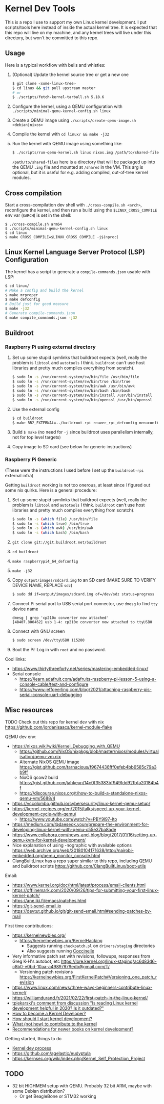 # Kernel Dev Tools

This is a repo I use to support my own Linux kernel development. I put
scripts/tools here instead of inside the actual kernel tree. It is expected that
this repo will live on my machine, and any kernel trees will live under this
directory, but won't be committed to this repo.

## Usage

Here is a typical workflow with bells and whistles:

1. (Optional) Update the kernel source tree or get a new one

   ```bash
   $ git clone <some-linux-tree>
   $ cd linux && git pull upstream master
   # or
   $ ./scripts/fetch-kernel-tarball.sh 5.18.6
   ```
2. Configure the kernel, using a QEMU configuration with `./scripts/minimal-qemu-kernel-config.sh linux`
3. Create a QEMU image using `./scripts/create-qemu-image.sh <debian|nixos>`
4. Compile the kernel with `cd linux/ && make -j32`
5. Run the kernel with QEMU image using something like:

   ```bash
   $ ./scripts/run-qemu-kernel.sh linux nixos.img /path/to/shared-files
   ```

    `/path/to/shared-files` here is a directory that will be packaged up into
    the QEMU `.img` file and mounted at `/shared` in the VM. This arg is
    optional, but it is useful for e.g. adding compiled, out-of-tree kernel
    modules.

## Cross compilation

Start a cross-compilation dev shell with `./cross-compile.sh <arch>`, reconfigure the kernel, and then run a build using the `$LINUX_CROSS_COMPILE` env var (`$ARCH`) is set in the shell:

```
$ ./cross-compile.sh arm64
$ ./scripts/minimal-qemu-kernel-config.sh linux
$ cd linux
$ make CROSS_COMPILE=$LINUX_CROSS_COMPILE -j$(nproc)
```

## Linux Kernel Language Server Protocol (LSP) Configuration

The kernel has a script to generate a `compile-commands.json` usable with LSP:

```bash
$ cd linux/
# Make a config and build the kernel
$ make mrproper
$ make defconfig
# Build just for good measure
$ make -j32
# Generate compile-commands.json
$ make compile_commands.json -j32
```

## Buildroot

### Raspberry Pi using external directory

1. Set up some stupid symlinks that buildroot expects (well, really the problem
   is `libtool` and `autotools` I think. `buildroot` can't use host
   libraries and pretty much compiles everything from scratch).

   ```bash
   $ sudo ln -s /run/current-system/sw/bin/file /usr/bin/file
   $ sudo ln -s /run/current-system/sw/bin/true /bin/true
   $ sudo ln -s /run/current-system/sw/bin/awk /usr/bin/awk
   $ sudo ln -s /run/current-system/sw/bin/bash /bin/bash
   $ sudo ln -s /run/current-system/sw/bin/install /usr/bin/install
   $ sudo ln -s /run/current-system/sw/bin/openssl /usr/bin/openssl
   ```
2. Use the external config

   ```bash
   $ cd buildroot
   $ make BR2_EXTERNAL=../buildroot-rpi reaver_rpi_defconfig menuconfig
   ```
3. Build `$ make` (no need for `-j` since buildroot uses parallelism internally, not for top level targets)
4. Copy image to SD card (see below for generic instructions)

### Raspberry Pi Generic

(These were the instructions I used before I set up the `buildroot-rpi` external infra)

Getting `buildroot` working is not too onerous, at least since I figured out
some nix quirks. Here is a general procedure:

1. Set up some stupid symlinks that buildroot expects (well, really the problem
   is `libtool` and `autotools` I think. `buildroot` can't use host
   libraries and pretty much compiles everything from scratch).

   ```bash
   $ sudo ln -s (which file) /usr/bin/file
   $ sudo ln -s (which true) /bin/true
   $ sudo ln -s (which awk) /usr/bin/awk
   $ sudo ln -s (which bash) /bin/bash
   ```

2. `git clone git://git.buildroot.net/buildroot`
3. `cd buildroot`
4. `make raspberrypi4_64_defconfig`
5. `make -j32`
6. Copy `output/images/sdcard.img` to an SD card
   (MAKE SURE TO VERIFY DEVICE NAME, REPLACE `sdz`)

   ```bash
   $ sudo dd if=output/images/sdcard.img of=/dev/sdz status=progress
   ```

7. Connect Pi serial port to USB serial port connector, use `dmesg` to find
   `tty` device name

   ```
   dmesg | grep 'cp210x converter now attached'
   [48407.800462] usb 1-4: cp210x converter now attached to ttyUSB0
   ```

8. Connect with GNU screen

   ```bash
   $ sudo screen /dev/ttyUSB0 115200
   ```

9. Boot the Pi! Log in with `root` and no password.

Cool links:
- https://www.thirtythreeforty.net/series/mastering-embedded-linux/
- Serial console
  - https://learn.adafruit.com/adafruits-raspberry-pi-lesson-5-using-a-console-cable/test-and-configure
  - https://www.jeffgeerling.com/blog/2021/attaching-raspberry-pis-serial-console-uart-debugging

## Misc resources

TODO Check out this repo for kernel dev with nix https://github.com/jordanisaacs/kernel-module-flake

QEMU dev env:
- https://nixos.wiki/wiki/Kernel_Debugging_with_QEMU
  - https://github.com/NixOS/nixpkgs/blob/master/nixos/modules/virtualisation/qemu-vm.nix
  - Alternate NixOS QEMU image
    https://gist.github.com/tarnacious/f9674436fff0efeb4bb6585c79a3b9ff
  - NixOS qcow2 build
    https://gist.github.com/jahkeup/14c0f35383bf949fdd92fbfa20184b4f
  - https://discourse.nixos.org/t/how-to-build-a-standalone-nixos-qemu-vm/5688/4
- https://vccolombo.github.io/cybersecurity/linux-kernel-qemu-setup/
- https://kernel-recipes.org/en/2015/talks/speed-up-your-kernel-development-cycle-with-qemu/
  - https://www.youtube.com/watch?v=PBY9l97-lto
- https://medium.com/@daeseok.youn/prepare-the-environment-for-developing-linux-kernel-with-qemu-c55e37ba8ade
- https://www.collabora.com/news-and-blog/blog/2017/01/16/setting-up-qemu-kvm-for-kernel-development/
- Nice explanation of using -nographic with available options
  https://web.archive.org/web/20180104171638/http://nairobi-embedded.org/qemu_monitor_console.html
- ClangBuiltLinux has a repo super similar to this repo, including QEMU and
  buildroot scripts https://github.com/ClangBuiltLinux/boot-utils

Email:
- https://www.kernel.org/doc/html/latest/process/email-clients.html
- https://offlinemark.com/2020/09/26/tips-for-submitting-your-first-linux-kernel-patch/
- https://ane.iki.fi/emacs/patches.html
- https://git-send-email.io
- https://devtut.github.io/git/git-send-email.html#sending-patches-by-mail

First time contributions:
- https://kernelnewbies.org/
  - https://kernelnewbies.org/KernelHacking
    - Suggests running `checkpatch.pl` on `drivers/staging` directories
    - Also suggests running
      [Coccinelle](https://www.kernel.org/doc/html/v4.15/dev-tools/coccinelle.html)
- Very informative patch set with revisions, followups, responses from Greg
  K-H's autobot, etc
  https://lore.kernel.org/linux-staging/ac6d83d6-c8b0-e0bd-10aa-a49897679edb@gmail.com/T/
  - Versioning patch revisions
    https://kernelnewbies.org/FirstKernelPatch#Versioning_one_patch_revision
- https://www.linux.com/news/three-ways-beginners-contribute-linux-kernel/
- https://williamdurand.fr/2021/02/22/first-patch-in-the-linux-kernel/
- [tpiekarski's comment from discussion "Is reading Linux kernel development helpful in 2020? Is it outdated?"](https://www.reddit.com/r/kernel/comments/g0i4qq/is_reading_linux_kernel_development_helpful_in/fn9swcs/)
- [How to become a Kernel Developer?](https://www.reddit.com/r/kernel/comments/tniuhx/how_to_become_a_kernel_developer/)
- [How should I start kernel development?](https://www.reddit.com/r/kernel/comments/hf6bmv/how_should_i_start_kernel_development/)
- [What (not how) to contribute to the kernel](https://www.reddit.com/r/kernel/comments/rc6t73/what_not_how_to_contribute_to_the_kernel/)
- [Recommendations for newer books on kernel development?](https://www.reddit.com/r/kernel/comments/ajho69/recommendations_for_newer_books_on_kernel/)

Getting started, things to do
- [Kernel dev process](https://www.kernel.org/doc/html/latest/process/development-process.html)
- https://github.com/agelastic/eudyptula
- https://kernsec.org/wiki/index.php/Kernel_Self_Protection_Project

## TODO

- 32 bit HIGHMEM setup with QEMU. Probably 32 bit ARM, maybe with some Debian distribution?
  - Or get BeagleBone or STM32 working
